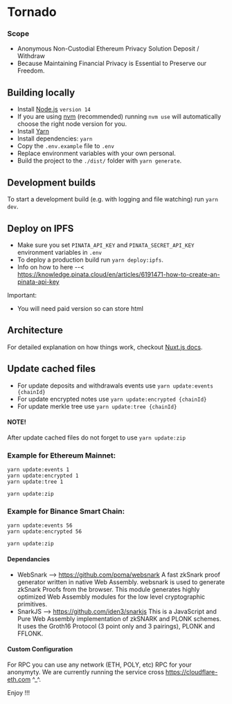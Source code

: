 # Tornado

### Scope
- Anonymous Non-Custodial Ethereum Privacy Solution Deposit / Withdraw
- Because Maintaining Financial Privacy is Essential to Preserve our Freedom.

## Building locally

- Install [Node.js](https://nodejs.org) ``` version 14 ```
- If you are using [nvm](https://github.com/creationix/nvm#installation) (recommended) running `nvm use` will automatically choose the right node version for you.
- Install [Yarn](https://yarnpkg.com/en/docs/install)
- Install dependencies: `yarn`
- Copy the `.env.example` file to `.env`
- Replace environment variables with your own personal.
- Build the project to the `./dist/` folder with `yarn generate`.

## Development builds

To start a development build (e.g. with logging and file watching) run `yarn dev`.

## Deploy on IPFS

- Make sure you set `PINATA_API_KEY` and `PINATA_SECRET_API_KEY` environment variables in `.env`
- To deploy a production build run `yarn deploy:ipfs`.
- Info on how to here --< https://knowledge.pinata.cloud/en/articles/6191471-how-to-create-an-pinata-api-key
 
Important:
- You will need paid version so can store html

## Architecture

For detailed explanation on how things work, checkout [Nuxt.js docs](https://nuxtjs.org).

## Update cached files

- For update deposits and withdrawals events use `yarn update:events {chainId}`
- For update encrypted notes use `yarn update:encrypted {chainId}`
- For update merkle tree use `yarn update:tree {chainId}`

#### NOTE!

After update cached files do not forget to use `yarn update:zip`

### Example for Ethereum Mainnet:

```
yarn update:events 1
yarn update:encrypted 1
yarn update:tree 1

yarn update:zip
```

### Example for Binance Smart Chain:

```
yarn update:events 56
yarn update:encrypted 56

yarn update:zip
```

#### Dependancies

- WebSnark --> https://github.com/poma/websnark
A fast zkSnark proof generator written in native Web Assembly. 
websnark is used to generate zkSnark Proofs from the browser.
This module generates highly optimized Web Assembly modules for the low level cryptographic primitives.
- SnarkJS  --> https://github.com/iden3/snarkjs
This is a JavaScript and Pure Web Assembly implementation of zkSNARK and PLONK schemes. It uses the Groth16 Protocol (3 point only and 3 pairings), PLONK and FFLONK.

#### Custom Configuration
 For RPC you can use any network (ETH, POLY, etc) RPC for your anonymyty.
 We are currently running the service cross https://cloudflare-eth.com ^_^.

 Enjoy !!!
